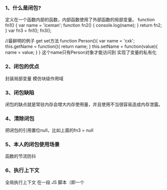 ### 1、什么是闭包?
  定义在一个函数内部的函数，内部函数使用了外部函数的局部变量。
  function fn1() {
    var name = 'iceman';
    function fn2() {
      console.log(name);
    }
    return fn2;
  }
  var fn3 = fn1();
  fn3();

  //最鲜明的例子 get set方法
  function Person(){
    var name = 'cxk';
    this.getName = function(){
        return name;
    }
    this.setName = function(value){
        name = value;
    }
  }
  这个name只有Person对象才能访问到 实现了变量的私有化

### 2、闭包的优点
  封装局部变量
  模仿块级作用域

### 3、闭包缺陷
  闭包的缺点就是常驻内存会增大内存使用量，并且使用不当很容易造成内存泄露。

### 4、清除闭包
  把闭包的引用置位null，比如上面的fn3 = null

### 5、本人的闭包使用场景
  函数的节流防抖

### 6、执行上下文
  全局执行上下文
    在一段 JS 脚本（即一个<script>标签中）执行之前，要先解析代码（所以说 JS 是解释执行的脚本语言），
    解析的时候会先创建一个 全局执行上下文 环境，先把代码中即将执行的（内部函数的不算，因为你不知道函数何时执行）
    变量、函数声明都拿出来。变量先暂时赋值为undefined，函数则先声明好可使用。这一步做完了，然后再开始正式执行程序。
    再次强调，这是在代码执行之前才开始的工作。
  函数执行上下文
    一个函数在执行之前，也会创建一个函数执行上下文 环境，跟全局上下文差不多，不过函数执行上下文中会多出this arguments和函数的参数

### 7、函数执行上下文中的this
  this的值是在执行的时候才能确认，定义的时候不能确认！ 为什么呢 因为this是执行上下文环境的一部分，而执行上下文需要在代码执行之前确定，而不是定义的时候。
